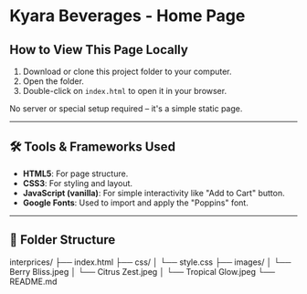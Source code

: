 # Kyara Beverages - Home Page

##   How to View This Page Locally

1. Download or clone this project folder to your computer.
2. Open the folder.
3. Double-click on `index.html` to open it in your browser.

  No server or special setup required – it's a simple static page.

---

## 🛠 Tools & Frameworks Used

- **HTML5**: For page structure.
- **CSS3**: For styling and layout.
- **JavaScript (vanilla)**: For simple interactivity like "Add to Cart" button.
- **Google Fonts**: Used to import and apply the "Poppins" font.

---

## 📁 Folder Structure

interprices/
├── index.html
├── css/
│   └── style.css
├── images/
│   └── Berry Bliss.jpeg
│   └── Citrus Zest.jpeg
│   └── Tropical Glow.jpeg
└── README.md

